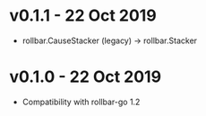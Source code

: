 # v0.1.1 - 22 Oct 2019

* rollbar.CauseStacker (legacy) -> rollbar.Stacker

# v0.1.0 - 22 Oct 2019

* Compatibility with rollbar-go 1.2

